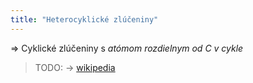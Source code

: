 ```yaml
---
title: "Heterocyklické zlúčeniny"
---
```


=> Cyklické zlúčeniny s *atómom rozdielnym od C v cykle*

> TODO: -> [wikipedia](https://en.wikipedia.org/wiki/Heterocyclic_compound#Notes_on_lists)